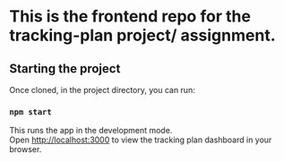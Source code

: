 # This is the frontend repo for the tracking-plan project/ assignment. 

## Starting the project

Once cloned, in the project directory, you can run:

### `npm start`

This runs the app in the development mode.\
Open [http://localhost:3000](http://localhost:3000) to view the tracking plan dashboard in your browser.



